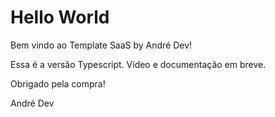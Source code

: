 # Hello World

Bem vindo ao Template SaaS by André Dev!

Essa é a versão Typescript. Vídeo e documentação em breve.

Obrigado pela compra!

André Dev
